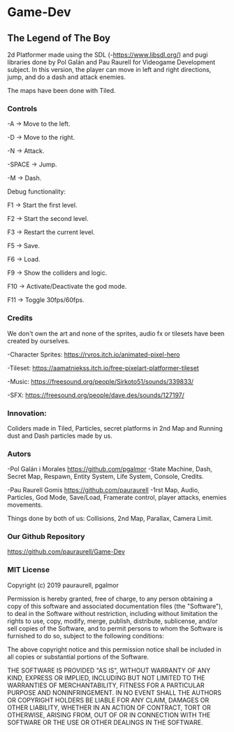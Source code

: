 ﻿# Game-Dev

## The Legend of The Boy

2d Platformer made using the SDL (-https://www.libsdl.org/) and pugi libraries done by Pol Galán and Pau Raurell for Videogame Development subject.
In this version, the player can move in left and right directions, jump, and do a dash and attack enemies.

The maps have been done with Tiled.

### Controls

-A -> Move to the left.

-D -> Move to the right.

-N -> Attack.

-SPACE -> Jump.

-M -> Dash.

Debug functionality:

F1 -> Start the first level.

F2 -> Start the second level.

F3 -> Restart the current level.

F5 -> Save.

F6 -> Load.

F9 -> Show the colliders and logic.

F10 -> Activate/Deactivate the god mode.

F11 -> Toggle 30fps/60fps.

### Credits

We don't own the art and none of the sprites, audio fx or tilesets have been created by ourselves. 

-Character Sprites: https://rvros.itch.io/animated-pixel-hero

-Tileset: https://aamatniekss.itch.io/free-pixelart-platformer-tileset

-Music: https://freesound.org/people/Sirkoto51/sounds/339833/

-SFX: https://freesound.org/people/dave.des/sounds/127197/

### Innovation: 
Coliders made in Tiled, Particles, secret platforms in 2nd Map and Running dust and Dash particles made by us.

### Autors
-Pol Galán i Morales
https://github.com/pgalmor
-State Machine, Dash, Secret Map, Respawn, Entity System, Life System, Console, Credits.

-Pau Raurell Gomis
https://github.com/pauraurell
-1rst Map, Audio, Particles, God Mode, Save/Load, Framerate control, player attacks, enemies movements.

Things done by both of us: Collisions, 2nd Map, Parallax, Camera Limit.


### Our Github Repository
https://github.com/pauraurell/Game-Dev

### MIT License

Copyright (c) 2019 pauraurell, pgalmor

Permission is hereby granted, free of charge, to any person obtaining a copy of this software
 and associated documentation files (the "Software"), to deal in the Software without restriction,
 including without limitation the rights to use, copy, modify, merge, publish, distribute, sublicense,
 and/or sell copies of the Software, and to permit persons to whom the Software is furnished to do so,
 subject to the following conditions:

The above copyright notice and this permission notice shall be included in all copies or
substantial portions of the Software.

THE SOFTWARE IS PROVIDED "AS IS", WITHOUT WARRANTY OF ANY KIND, EXPRESS OR IMPLIED,
 INCLUDING BUT NOT LIMITED TO THE WARRANTIES OF MERCHANTABILITY, FITNESS FOR A PARTICULAR PURPOSE AND NONINFRINGEMENT.
 IN NO EVENT SHALL THE AUTHORS OR COPYRIGHT HOLDERS BE LIABLE FOR ANY CLAIM, DAMAGES OR OTHER LIABILITY,
 WHETHER IN AN ACTION OF CONTRACT, TORT OR OTHERWISE, ARISING FROM, OUT OF OR IN CONNECTION WITH THE SOFTWARE
 OR THE USE OR OTHER DEALINGS IN THE SOFTWARE.
